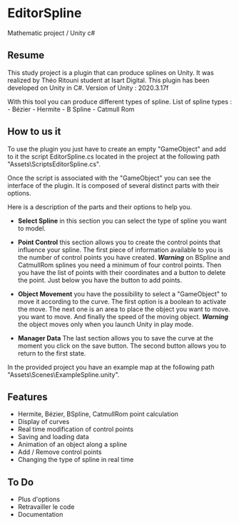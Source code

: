 # EditorSpline
Mathematic project / Unity c#

## Resume

This study project is a plugin that can produce splines on Unity. 
It was realized by Théo Ritouni student at Isart Digital.
This plugin has been developed on Unity in C#.
Version of Unity : 2020.3.17f

With this tool you can produce different types of spline.
List of spline types :
	- Bézier
	- Hermite
	- B Spline
	- Catmull Rom

## How to us it 

To use the plugin you just have to create an empty "GameObject" and add to it
the script EditorSpline.cs located in the project at the following path "Assets\ScriptsEditorSpline.cs".

Once the script is associated with the "GameObject" you can see the interface of the plugin.
It is composed of several distinct parts with their options.

Here is a description of the parts and their options to help you.

- **Select Spline** in this section you can select the type of spline you want to model.  

- **Point Control** this section allows you to create the control points that influence your spline.
The first piece of information available to you is the number of control points you have created.
***Warning*** on BSpline and CatmullRom splines you need a minimum of four control points. 
Then you have the list of points with their coordinates and a button to delete the point.
Just below you have the button to add points.  

- **Object Movement** you have the possibility to select a "GameObject" to move it according to the curve.
The first option is a boolean to activate the move. The next one is an area to place the object you want to move.
you want to move. And finally the speed of the moving object.
***Warning*** the object moves only when you launch Unity in play mode.

- **Manager Data** The last section allows you to save the curve at the moment you click on the save button.
The second button allows you to return to the first state.

In the provided project you have an example map at the following path "Assets\Scenes\ExampleSpline.unity".

## Features

- Hermite, Bézier, BSpline, CatmullRom point calculation
- Display of curves
- Real time modification of control points
- Saving and loading data
- Animation of an object along a spline
- Add / Remove control points
- Changing the type of spline in real time

## To Do

- Plus d'options 
- Retravailler le code 
- Documentation